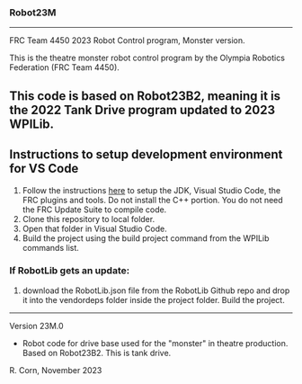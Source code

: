 ### Robot23M
----------------------------------------------------------------------------
FRC Team 4450 2023 Robot Control program, Monster version.

This is the theatre monster robot control program by the Olympia Robotics Federation (FRC Team 4450).

This code is based on Robot23B2, meaning it is the 2022 Tank Drive program updated to 2023 WPILib.
----------------------------------------------------------------------------
## Instructions to setup development environment for VS Code
1) Follow the instructions [here](https://wpilib.screenstepslive.com/s/currentCS/m/java) to setup the JDK, Visual Studio Code, the FRC plugins and tools. Do not install the C++ portion. You do not need the FRC Update Suite to compile code.
2) Clone this repository to local folder.
3) Open that folder in Visual Studio Code.
4) Build the project using the build project command from the WPILib commands list.

### If RobotLib gets an update:
1) download the RobotLib.json file from the RobotLib Github repo and drop it into the vendordeps folder inside the project folder. Build the project.
****************************************************************************************************************
Version 23M.0

*   Robot code for drive base used for the "monster" in theatre production. Based on Robot23B2. This is
    tank drive.

R. Corn, November 2023
